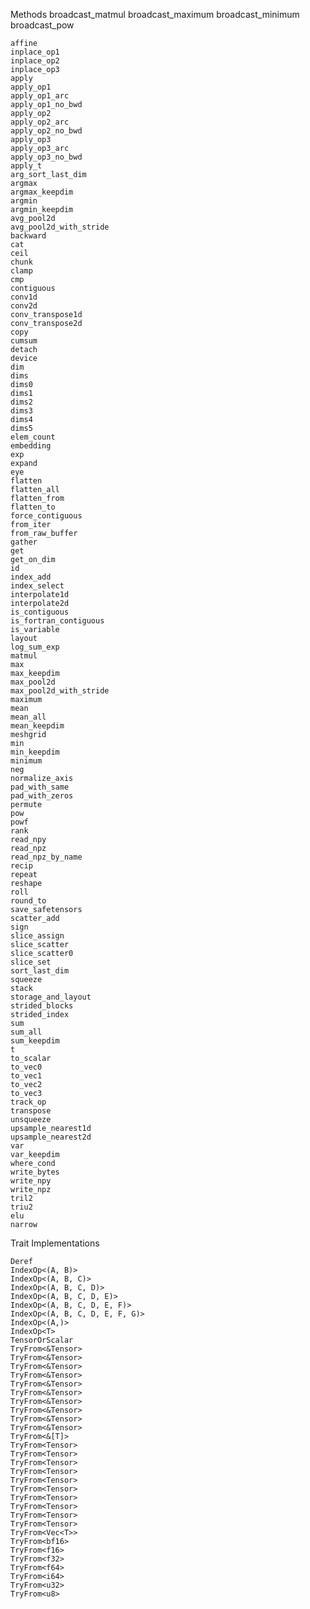 Methods
    broadcast_matmul
    broadcast_maximum
    broadcast_minimum
    broadcast_pow

    affine
    inplace_op1
    inplace_op2
    inplace_op3
    apply
    apply_op1
    apply_op1_arc
    apply_op1_no_bwd
    apply_op2
    apply_op2_arc
    apply_op2_no_bwd
    apply_op3
    apply_op3_arc
    apply_op3_no_bwd
    apply_t
    arg_sort_last_dim
    argmax
    argmax_keepdim
    argmin
    argmin_keepdim
    avg_pool2d
    avg_pool2d_with_stride
    backward
    cat
    ceil
    chunk
    clamp
    cmp
    contiguous
    conv1d
    conv2d
    conv_transpose1d
    conv_transpose2d
    copy
    cumsum
    detach
    device
    dim
    dims
    dims0
    dims1
    dims2
    dims3
    dims4
    dims5
    elem_count
    embedding
    exp
    expand
    eye
    flatten
    flatten_all
    flatten_from
    flatten_to
    force_contiguous
    from_iter
    from_raw_buffer
    gather
    get
    get_on_dim
    id
    index_add
    index_select
    interpolate1d
    interpolate2d
    is_contiguous
    is_fortran_contiguous
    is_variable
    layout
    log_sum_exp
    matmul
    max
    max_keepdim
    max_pool2d
    max_pool2d_with_stride
    maximum
    mean
    mean_all
    mean_keepdim
    meshgrid
    min
    min_keepdim
    minimum
    neg
    normalize_axis
    pad_with_same
    pad_with_zeros
    permute
    pow
    powf
    rank
    read_npy
    read_npz
    read_npz_by_name
    recip
    repeat
    reshape
    roll
    round_to
    save_safetensors
    scatter_add
    sign
    slice_assign
    slice_scatter
    slice_scatter0
    slice_set
    sort_last_dim
    squeeze
    stack
    storage_and_layout
    strided_blocks
    strided_index
    sum
    sum_all
    sum_keepdim
    t
    to_scalar
    to_vec0
    to_vec1
    to_vec2
    to_vec3
    track_op
    transpose
    unsqueeze
    upsample_nearest1d
    upsample_nearest2d
    var
    var_keepdim
    where_cond
    write_bytes
    write_npy
    write_npz
    tril2
    triu2
    elu
    narrow

Trait Implementations

    Deref
    IndexOp<(A, B)>
    IndexOp<(A, B, C)>
    IndexOp<(A, B, C, D)>
    IndexOp<(A, B, C, D, E)>
    IndexOp<(A, B, C, D, E, F)>
    IndexOp<(A, B, C, D, E, F, G)>
    IndexOp<(A,)>
    IndexOp<T>
    TensorOrScalar
    TryFrom<&Tensor>
    TryFrom<&Tensor>
    TryFrom<&Tensor>
    TryFrom<&Tensor>
    TryFrom<&Tensor>
    TryFrom<&Tensor>
    TryFrom<&Tensor>
    TryFrom<&Tensor>
    TryFrom<&Tensor>
    TryFrom<&Tensor>
    TryFrom<&[T]>
    TryFrom<Tensor>
    TryFrom<Tensor>
    TryFrom<Tensor>
    TryFrom<Tensor>
    TryFrom<Tensor>
    TryFrom<Tensor>
    TryFrom<Tensor>
    TryFrom<Tensor>
    TryFrom<Tensor>
    TryFrom<Tensor>
    TryFrom<Vec<T>>
    TryFrom<bf16>
    TryFrom<f16>
    TryFrom<f32>
    TryFrom<f64>
    TryFrom<i64>
    TryFrom<u32>
    TryFrom<u8>
